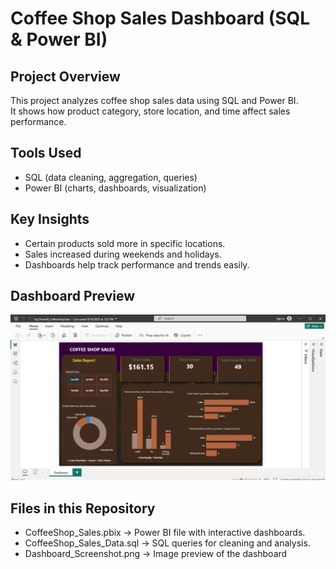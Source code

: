 # Coffee Shop Sales Dashboard (SQL & Power BI)

## Project Overview
This project analyzes coffee shop sales data using SQL and Power BI.  
It shows how product category, store location, and time affect sales performance.  

## Tools Used
- SQL (data cleaning, aggregation, queries)  
- Power BI (charts, dashboards, visualization)

## Key Insights
- Certain products sold more in specific locations.  
- Sales increased during weekends and holidays.  
- Dashboards help track performance and trends easily.  

## Dashboard Preview
![Dashboard Screenshot](Dashboard_Screenshot.png)

## Files in this Repository
- CoffeeShop_Sales.pbix → Power BI file with interactive dashboards.  
- CoffeeShop_Sales_Data.sql → SQL queries for cleaning and analysis.  
- Dashboard_Screenshot.png → Image preview of the dashboard
